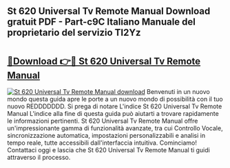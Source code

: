 ## St 620 Universal Tv Remote Manual Download gratuit PDF - Part-c9C Italiano Manuale del proprietario del servizio TI2Yz

# <h2><a href="http://dfczlyy.blite.top/?on=St+620+Universal+Tv+Remote+Manual">🔗Download 👉🔴 St 620 Universal Tv Remote Manual</a></h2>

[![St 620 Universal Tv Remote Manual download](https://i.imgur.com/lujVjoI.png)](http://dfczlyy.blite.top/?on=St+620+Universal+Tv+Remote+Manual)
Benvenuti in un nuovo mondo questa guida apre le porte a un nuovo mondo di possibilità con il tuo nuovo REDDDDDDD. Si prega di notare L'indice St 620 Universal Tv Remote Manual L'indice alla fine di questa guida può aiutarti a trovare rapidamente le informazioni pertinenti. St 620 Universal Tv Remote Manual offre un'impressionante gamma di funzionalità avanzate, tra cui Controllo Vocale, sincronizzazione automatica, impostazioni personalizzabili e analisi in tempo reale, tutte accessibili dall'interfaccia intuitiva. Cominciamo! Contattaci oggi e lascia che St 620 Universal Tv Remote Manual ti guidi attraverso il processo.
